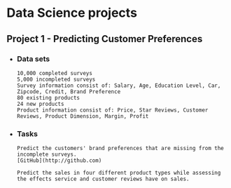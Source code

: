 # Data Science projects

## Project 1 - Predicting Customer Preferences
- ### Data sets
      10,000 completed surveys
      5,000 incompleted surveys
      Survey information consist of: Salary, Age, Education Level, Car, Zipcode, Credit, Brand Preference
      80 existing products 
      24 new products
      Product information consist of: Price, Star Reviews, Customer Reviews, Product Dimension, Margin, Profit 
- ### Tasks
      Predict the customers' brand preferences that are missing from the incomplete surveys.
      [GitHub](http://github.com)
      
      Predict the sales in four different product types while assessing the effects service and customer reviews have on sales.
